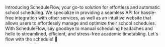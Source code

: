 Introducing ScheduleFlow, your go-to solution for effortless and automatic school scheduling. We specialize in providing a seamless API for hassle-free integration with other services, as well as an intuitive website that allows users to effortlessly manage and optimize their school schedules. With ScheduleFlow, say goodbye to manual scheduling headaches and hello to streamlined, efficient, and stress-free academic timetabling. Let's flow with the schedule! 🚀
